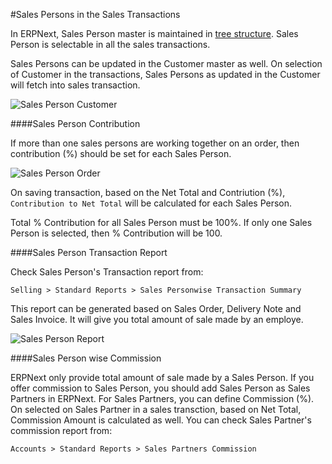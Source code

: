 <!-- add-breadcrumbs -->
#Sales Persons in the Sales Transactions

In ERPNext, Sales Person master is maintained in [tree structure](/docs/v13/user/manual/en/setting-up/articles/managing-tree-structure-masters.html). Sales Person is selectable in all the sales transactions.

Sales Persons can be updated in the Customer master as well. On selection of Customer in the transactions, Sales Persons as updated in the Customer will fetch into sales transaction.

<img class="screenshot" alt="Sales Person Customer" src="{{docs_base_url}}/assets/img/articles/sales-person-transaction-1.png">

####Sales Person Contribution

If more than one sales persons are working together on an order, then contribution (%) should be set for each Sales Person.

<img class="screenshot" alt="Sales Person Order" src="{{docs_base_url}}/assets/img/articles/sales-person-transaction-2.png">

On saving transaction, based on the Net Total and Contriution (%), `Contribution to Net Total` will be calculated for each Sales Person.

<div class=well>Total % Contribution for all Sales Person must be 100%. If only one Sales Person is selected, then % Contribution will be 100.</div>

####Sales Person Transaction Report

Check Sales Person's Transaction report from:

`Selling > Standard Reports > Sales Personwise Transaction Summary`

This report can be generated based on Sales Order, Delivery Note and Sales Invoice. It will give you total amount of sale made by an employe.

<img class="screenshot" alt="Sales Person Report" src="{{docs_base_url}}/assets/img/articles/sales-person-transaction-3.png">

####Sales Person wise Commission

ERPNext only provide total amount of sale made by a Sales Person. If you offer commission to Sales Person, you should add Sales Person as Sales Partners in ERPNext. For Sales Partners, you can define Commission (%). On selected on Sales Partner in a sales transction, based on Net Total, Commission Amount is calculated as well. You can check Sales Partner's commission report from:

`Accounts > Standard Reports > Sales Partners Commission`

<!-- markdown -->